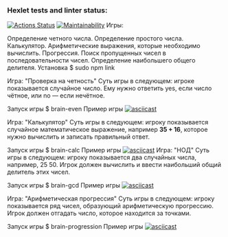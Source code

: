 ### Hexlet tests and linter status:
[![Actions Status](https://github.com/DIE4GUE/frontend-project-44/workflows/hexlet-check/badge.svg)](https://github.com/DIE4GUE/frontend-project-44/actions)
[![Maintainability](https://api.codeclimate.com/v1/badges/9a3d5a432e172047a756/maintainability)](https://codeclimate.com/github/DIE4GUE/frontend-project-44/maintainability)
Игры:

Определение четного числа.
Определение простого числа.
Калькулятор. Арифметические выражения, которые необходимо вычислить.
Прогрессия. Поиск пропущенных чисел в последовательности чисел.
Определение наибольшего общего делителя.
Установка
$ sudo npm link 

Игра: "Проверка на четность"
Суть игры в следующем: игрокe показывается случайное число. Ему нужно ответить yes, если число чётное, или no — если нечётное.

Запуск игры
$ brain-even
Пример игры
[![asciicast](https://asciinema.org/a/M8r4GcolqgKOammtguhMOugTQ.svg)](https://asciinema.org/a/M8r4GcolqgKOammtguhMOugTQ)

Игра: "Калькулятор"
Суть игры в следующем: игроку показывается случайное математическое выражение, например <strong>35 + 16</strong>, которое нужно вычислить и записать правильный ответ.

Запуск игры
$ brain-calc
Пример игры
[![asciicast](https://asciinema.org/a/s8NdQLvGkYOIWURTi1axxzTbv.svg)](https://asciinema.org/a/s8NdQLvGkYOIWURTi1axxzTbv)
Игра: "НОД"
Суть игры в следующем: игроку показывается два случайных числа, например, 25 50. Игрок должен вычислить и ввести наибольший общий делитель этих чисел.

Запуск игры
$ brain-gcd
Пример игры
[![asciicast](https://asciinema.org/a/eIqjaUlR022yBS6gAY030HB4C.svg)](https://asciinema.org/a/eIqjaUlR022yBS6gAY030HB4C)

Игра: "Арифметическая прогрессия"
Суть игры в следующем: игроку показывается ряд чисел, образующий арифметическую прогрессию. Игрок должен отгадать число, которое находится за точками.

Запуск игры
$ brain-progression
Пример игры
[![asciicast](https://asciinema.org/a/Qx6Yw9lPbkxbuCZWKhwW1mT17.svg)](https://asciinema.org/a/Qx6Yw9lPbkxbuCZWKhwW1mT17)
